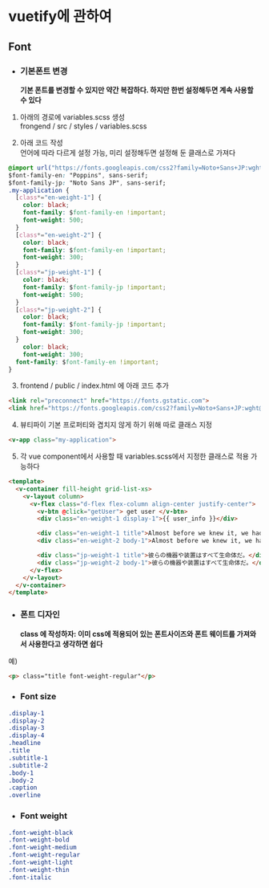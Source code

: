 # vuetify에 관하여
###

## Font

+ ### **기본폰트 변경**

    **기본 폰트를 변경할 수 있지만 약간 복잡하다. 하지만 한번 설정해두면 계속 사용할 수 있다**

1. 아래의 경로에 variables.scss 생성   
frongend / src / styles / variables.scss 


2. 아래 코드 작성   
   언어에 따라 다르게 설정 가능, 미리 설정해두면 설정해 둔 클래스로 가져다 
```css
@import url("https://fonts.googleapis.com/css2?family=Noto+Sans+JP:wght@300;500&family=Poppins:wght@300;500&display=swap");
$font-family-en: "Poppins", sans-serif;
$font-family-jp: "Noto Sans JP", sans-serif;
.my-application {
  [class*="en-weight-1"] {
    color: black;
    font-family: $font-family-en !important;
    font-weight: 500;
  }
  [class*="en-weight-2"] {
    color: black;
    font-family: $font-family-en !important;
    font-weight: 300;
  }
  [class*="jp-weight-1"] {
    color: black;
    font-family: $font-family-jp !important;
    font-weight: 500;
  }
  [class*="jp-weight-2"] {
    color: black;
    font-family: $font-family-jp !important;
    font-weight: 300;
  }
	color: black;
	font-weight: 300;
  font-family: $font-family-en !important;
}
```

3. frontend / public / index.html 에 아래 코드 추가   
```html
<link rel="preconnect" href="https://fonts.gstatic.com">
<link href="https://fonts.googleapis.com/css2?family=Noto+Sans+JP:wght@300;500&family=Poppins:wght@300;500&display=swap" rel="stylesheet">
```

4. 뷰티파이 기본 프로퍼티와 겹치지 않게 하기 위해 따로 클래스 지정   
```html
<v-app class="my-application">
```

5. 각 vue component에서 사용할 때 variables.scss에서 지정한 클래스로 적용 가능하다   
```html
<template>
  <v-container fill-height grid-list-xs>
    <v-layout column>
      <v-flex class="d-flex flex-column align-center justify-center">
        <v-btn @click="getUser"> get user </v-btn>
        <div class="en-weight-1 display-1">{{ user_info }}</div>

        <div class="en-weight-1 title">Almost before we knew it, we had left the ground.</div>
        <div class="en-weight-2 body-1">Almost before we knew it, we had left the ground.</div>

        <div class="jp-weight-1 title">彼らの機器や装置はすべて生命体だ。</div>
        <div class="jp-weight-2 body-1">彼らの機器や装置はすべて生命体だ。</div>
      </v-flex>
    </v-layout>
  </v-container>
</template>
```


+ ### **폰트 디자인**
    **class 에 작성하자: 이미 css에 적용되어 있는 폰트사이즈와 폰트 웨이트를 가져와서 사용한다고 생각하면 쉽다**

예)
```html
<p> class="title font-weight-regular"</p>
```

* ### Font size

```css
.display-1
.display-2
.display-3
.display-4
.headline
.title
.subtitle-1
.subtitle-2
.body-1
.body-2
.caption
.overline
```

* ### Font weight

```css
.font-weight-black
.font-weight-bold
.font-weight-medium
.font-weight-regular
.font-weight-light
.font-weight-thin
.font-italic
```

